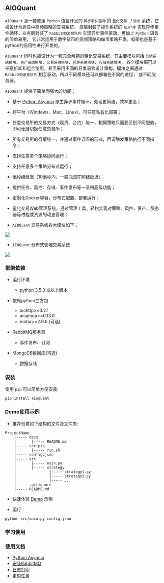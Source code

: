 
## AIOQuant

`AIOQuant` 是一套使用 `Python` 语言开发的 `异步事件驱动` 的 `量化交易 ` / `做市` 系统，它被设计为适应中高频策略的交易系统，
底层封装了操作系统的 `aio*库` 实现异步事件循环，业务层封装了 `RabbitMQ消息队列` 实现异步事件驱动，再加上 `Python` 语言的简单易用，
它非常适用于数字货币的高频策略和做市策略开发。框架也是基于python的易用性进行开发的。

`AIOQuant` 同时也被设计为一套完全解耦的量化交易系统，其主要模块包括 `行情系统模块`、`资产系统模块`、`交易系统模块`、`风控系统模块`、`存储系统模块`，
各个模块都可以任意拆卸和组合使用，甚至采用不同的开发语言设计重构，模块之间通过 `RabbitMQ消息队列` 相互驱动，所以不同模块还可以部署在不同的进程，
或不同服务器。

`AIOQuant` 提供了简单而强大的功能：
- 基于 [Python Asyncio](https://docs.python.org/3/library/asyncio.html) 原生异步事件循环，处理更简洁，效率更高；
- 跨平台（Windows、Mac、Linux），可任意私有化部署；
- 任意交易所的交易方式（现货、合约）统一，相同策略只需要区别不同配置，即可无缝切换任意交易所；
- 所有交易所的行情统一，并通过事件订阅的形式，回调触发策略执行不同指令；
- 支持任意多个策略协同运行；
- 支持任意多个策略分布式运行；
- 毫秒级延迟（10毫秒内，一般瓶颈在网络延迟）；
- 提供任务、监控、存储、事件发布等一系列高级功能；
- 定制化Docker容器，分布式配置、部署运行；
- 量化交易Web管理系统，通过管理工具，轻松实现对策略、风控、资产、服务器等进程或资源的动态管理；

- `AIOQuant` 交易系统各大模块如下：
<p>
  <img src ="https://open-space.ifclover.com/aioq_framework2.png" align="middle"/>
</p>

- `AIOQuant` 分布式管理交易系统
<p>
  <img src ="https://open-space.ifclover.com/aioq_framework.jpg" align="middle"/>
</p>



### 框架依赖

- 运行环境
	- python 3.5.3 或以上版本

- 依赖python三方包
	- aiohttp>=3.2.1
	- aioamqp>=0.13.0
	- motor>=2.0.0 (可选)

- RabbitMQ服务器
    - 事件发布、订阅

- MongoDB数据库(可选)
    - 数据存储


### 安装
使用 `pip` 可以简单方便安装:
```text
pip install aioquant
```


### Demo使用示例

- 推荐创建如下结构的文件及文件夹:
```text
ProjectName
    |----- docs
    |       |----- README.md
    |----- scripts
    |       |----- run.sh
    |----- config.json
    |----- src
    |       |----- main.py
    |       |----- strategy
    |               |----- strategy1.py
    |               |----- strategy2.py
    |               |----- ...
    |----- .gitignore
    |----- README.md
```

- 快速体验 [Demo](example/demo) 示例


- 运行
```text
python src/main.py config.json
```

### 学习使用

### 使用文档
- [Python Asyncio](https://docs.python.org/3/library/asyncio.html)
- [安装RabbitMQ](docs/others/rabbitmq_deploy.md)
- [日志打印](docs/others/logger.md)
- [定时任务](docs/others/tasks.md)

